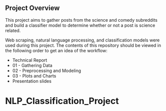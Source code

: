 ## Project Overview

This project aims to gather posts from the science and comedy subreddits and build a classifier model to determine whether or not a post is science related.

Web scraping, natural language processing, and classification models were used during this project.  The contents of this repository should be viewed in the following order to get an idea of the workflow:

  - Technical Report
  - 01 - Gathering Data
  - 02 - Preprocessing and Modeling
  - 03 - Plots and Charts
  - Presentation slides
# NLP_Classification_Project
